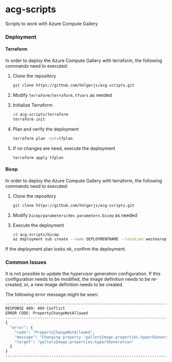 # acg-scripts
Scripts to work with Azure Compute Gallery

### Deployment

#### Terraform

In order to deploy the Azure Compute Gallery with terraform, the following commands need to executed:

1. Clone the repository

    ```bash
    git clone https://github.com/holgerjs/acg-scripts.git
    ```

2. Modify `terraform/terraform.tfvars` as needed
3. Initialize Terraform
    
    ```bash
    cd acg-scripts/terraform
    terraform init
    ```
    
4. Plan and verify the deployment
    
    ```bash
    terraform plan -out=tfplan
    ```

5. If no changes are need, execute the deployment

    ```bash
    terraform apply tfplan
    ```

#### Bicep

In order to deploy the Azure Compute Gallery with terraform, the following commands need to executed:

1. Clone the repository

    ```bash
    git clone https://github.com/holgerjs/acg-scripts.git
    ```

2. Modify `bicep/parameters/dev.parameters.bicep` as needed
3. Execute the deployment
    
    ```bash
    cd acg-scripts/bicep
    az deployment sub create --name DEPLOYMENTNAME --location westeurope --template-file parameters/dev.parameters.bicep --confirm-with-what-if
    ```

  If the deployment plan looks ok, confirm the deployment.

### Common Issues

It is not possible to update the hypervisor generation configuration. If this configuration needs to be modified, the image definition needs to be re-created, or, a new image definition needs to be created.

The following error message might be seen:

```bash
--------------------------------------------------------------------------------
RESPONSE 409: 409 Conflict
ERROR CODE: PropertyChangeNotAllowed
--------------------------------------------------------------------------------
{
  "error": {
    "code": "PropertyChangeNotAllowed",
    "message": "Changing property 'galleryImage.properties.hyperVGeneration' is not allowed.",
    "target": "galleryImage.properties.hyperVGeneration"
  }
}
--------------------------------------------------------------------------------
```

